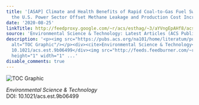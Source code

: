```yaml
---
title: '[ASAP] Climate and Health Benefits of Rapid Coal-to-Gas Fuel Switching in
  the U.S. Power Sector Offset Methane Leakage and Production Cost Increases'
date: '2020-08-25'
linkTitle: http://feedproxy.google.com/~r/acs/esthag/~3/aYVngEpAHf8/acs.est.9b06499
source: 'Environmental Science & Technology: Latest Articles (ACS Publications)'
description: '<p><img src="https://pubs.acs.org/na101/home/literatum/publisher/achs/journals/content/esthag/0/esthag.ahead-of-print/acs.est.9b06499/20200825/images/medium/es9b06499_0007.gif"
  alt="TOC Graphic"/></p><div><cite>Environmental Science & Technology</cite></div><div>DOI:
  10.1021/acs.est.9b06499</div><img src="http://feeds.feedburner.com/~r/acs/esthag/~4/aYVngEpAHf8"
  height="1" width="1" ...'
disable_comments: true
---
```

<p><img src="https://pubs.acs.org/na101/home/literatum/publisher/achs/journals/content/esthag/0/esthag.ahead-of-print/acs.est.9b06499/20200825/images/medium/es9b06499_0007.gif" alt="TOC Graphic"/></p><div><cite>Environmental Science & Technology</cite></div><div>DOI: 10.1021/acs.est.9b06499</div><img src="http://feeds.feedburner.com/~r/acs/esthag/~4/aYVngEpAHf8" height="1" width="1" ...